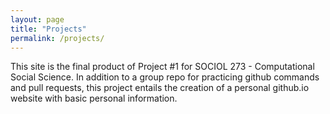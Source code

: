 ```yaml
---
layout: page
title: "Projects"
permalink: /projects/
---
```

This site is the final product of Project #1 for SOCIOL 273 - Computational Social Science. In addition to a group repo for practicing github commands and pull requests, this project entails the creation of a personal github.io website with basic personal information.

